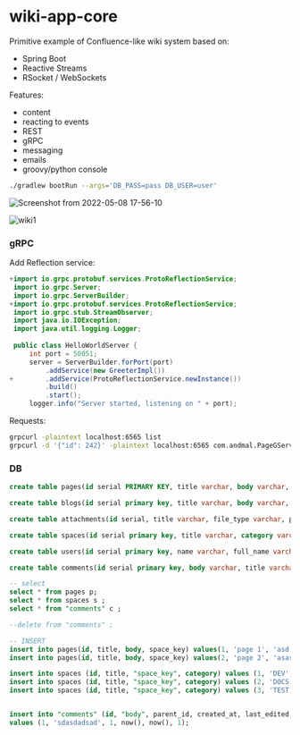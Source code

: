 # wiki-app-core

Primitive example of Confluence-like wiki system based on:

- Spring Boot
- Reactive Streams
- RSocket / WebSockets

Features:
- content
- reacting to events
- REST
- gRPC
- messaging
- emails
- groovy/python console

```bash
./gradlew bootRun --args='DB_PASS=pass DB_USER=user'
```

![Screenshot from 2022-05-08 17-56-10](https://user-images.githubusercontent.com/36703491/167308313-ae570b2d-64d6-4e9d-90f3-d49cad50e0e5.png)

![wiki1](https://user-images.githubusercontent.com/36703491/167308633-05977042-254f-40eb-8c71-1b6a9097c300.png)

### gRPC
Add Reflection service:
```java
+import io.grpc.protobuf.services.ProtoReflectionService;
 import io.grpc.Server;
 import io.grpc.ServerBuilder;
+import io.grpc.protobuf.services.ProtoReflectionService;
 import io.grpc.stub.StreamObserver;
 import java.io.IOException;
 import java.util.logging.Logger;
 
 public class HelloWorldServer {
     int port = 50051;
     server = ServerBuilder.forPort(port)
         .addService(new GreeterImpl())
+        .addService(ProtoReflectionService.newInstance())
         .build()
         .start();
     logger.info("Server started, listening on " + port);
```

Requests:
```bash
grpcurl -plaintext localhost:6565 list
grpcurl -d '{"id": 242}' -plaintext localhost:6565 com.andmal.PageGService.getPage
```

### DB
```sql
create table pages(id serial PRIMARY KEY, title varchar, body varchar, space_key varchar);

create table blogs(id serial primary key, title varchar, body varchar, space_key varchar);

create table attachments(id serial, title varchar, file_type varchar, page_id int, primary key (id));

create table spaces(id serial primary key, title varchar, category varchar, space_key varchar);

create table users(id serial primary key, name varchar, full_name varchar, user_role varchar);

create table comments(id serial primary key, body varchar, title varchar, parent_id int, created_at timestamp, last_edited timestamp, user_id int);

-- select 
select * from pages p;
select * from spaces s ;
select * from "comments" c ;

--delete from "comments" ;

-- INSERT
insert into pages(id, title, body, space_key) values(1, 'page 1', 'asd sd d asd as ', 'DEV');
insert into pages(id, title, body, space_key) values(2, 'page 2', 'asasd sda d sd d asd as ', 'DEV');

insert into spaces (id, title, "space_key", category) values (1, 'DEV', 'DEV', 'global');
insert into spaces (id, title, "space_key", category) values (2, 'DOCS', 'DOCS', 'global');
insert into spaces (id, title, "space_key", category) values (3, 'TEST', 'TEST', 'tesms');


insert into "comments" (id, "body", parent_id, created_at, last_edited, user_id) 
values (1, 'sdasdadsad', 1, now(), now(), 1);
```
